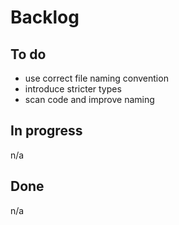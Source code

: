 # Backlog

## To do

- use correct file naming convention
- introduce stricter types
- scan code and improve naming

## In progress

n/a

## Done

n/a
